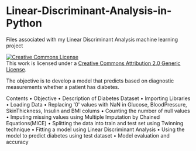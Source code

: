 # Linear-Discriminant-Analysis-in-Python
Files associated with my Linear Discriminant Analysis machine learning project

<a rel="license" href="http://creativecommons.org/licenses/by/2.0/"><img alt="Creative Commons License" style="border-width:0" src="https://i.creativecommons.org/l/by/2.0/88x31.png" /></a><br />This work is licensed under a <a rel="license" href="http://creativecommons.org/licenses/by/2.0/">Creative Commons Attribution 2.0 Generic License</a>.

The objective is to develop a model that predicts based on diagnostic measurements
whether a patient has diabetes.

Contents
• Objective
• Description of Diabetes Dataset
• Importing Libraries
• Loading Data
• Replacing '0' values with NaN in Glucose, BloodPressure, SkinThickness, Insulin and
BMI colums
• Counting the number of null values
• Imputing missing values using Multiple Imputation by Chained Equations(MICE)
• Splitting the data into train and test set using Twinning technique
• Fitting a model using Linear Discriminant Analysis
• Using the model to predict diabetes using test dataset
• Model evaluation and accuracy
